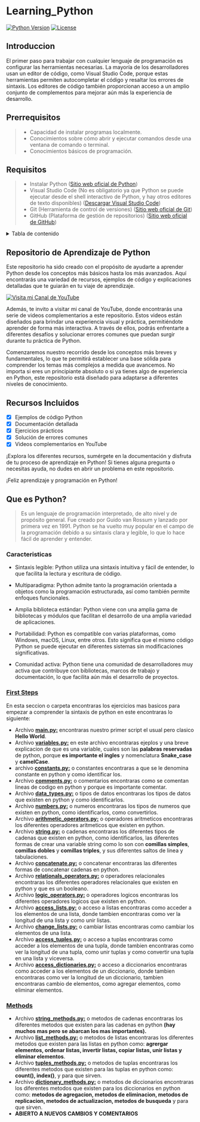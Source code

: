 # Learning_Python

[![Python Version](https://img.shields.io/badge/python-3.8%2B-blue)](https://www.python.org/downloads/)
[![License](https://img.shields.io/badge/license-MIT-green)](https://opensource.org/licenses/MIT)

## Introduccion

El primer paso para trabajar con cualquier lenguaje de programación es configurar las herramientas necesarias. La mayoría de los desarrolladores usan un editor de código, como Visual Studio Code, porque estas herramientas permiten autocompletar el código y resaltar los errores de sintaxis. Los editores de código también proporcionan acceso a un amplio conjunto de complementos para mejorar aún más la experiencia de desarrollo.

## Prerrequisitos

> * Capacidad de instalar programas localmente.
> * Conocimientos sobre cómo abrir y ejecutar comandos desde una ventana de comando o terminal.
> * Conocimientos básicos de programación.

## Requisitos

> * Instalar Python ([Sitio web oficial de Python](https://www.python.org/))
> * Visual Studio Code (No es obligatorio ya que Python se puede ejecutar desde el shell interactivo de Python, y hay otros editores de texto disponibles) ([Descargar Visual Studio Code](https://code.visualstudio.com/))
> * Git (Herramienta de control de versiones) ([Sitio web oficial de Git](https://git-scm.com/))
> * GitHub (Plataforma de gestión de repositorios) ([Sitio web oficial de GitHub](https://github.com/))

<details>

<summary>Tabla de contenido</summary>

## TABLA DE CONTENIDO

* [Learning\_Python](#learning_python)
  * [Introduccion](#introduccion)
  * [Prerrequisitos](#prerrequisitos)
  * [Requisitos](#requisitos)
  * [TABLA DE CONTENIDO](#tabla-de-contenido)
  * [Repositorio de Aprendizaje de Python](#repositorio-de-aprendizaje-de-python)
  * [Recursos Incluidos](#recursos-incluidos)
  * [Que es Python?](#que-es-python)
    * [Caracteristicas](#caracteristicas)
    * [**First Steps**](#first-steps)
    * [**Methods**](#methods)

</details>

## Repositorio de Aprendizaje de Python

Este repositorio ha sido creado con el propósito de ayudarte a aprender Python desde los conceptos más básicos hasta los más avanzados. Aquí encontrarás una variedad de recursos, ejemplos de código y explicaciones detalladas que te guiarán en tu viaje de aprendizaje.

[![Visita mi Canal de YouTube](https://img.shields.io/badge/Visita%20mi%20Canal-YouTube-red)](https://media.giphy.com/media/P5AGXvRzq1MWY/source.gif)

Además, te invito a visitar mi canal de YouTube, donde encontrarás una serie de videos complementarios a este repositorio. Estos videos están diseñados para brindar una experiencia visual y práctica, permitiéndote aprender de forma más interactiva. A través de ellos, podrás enfrentarte a diferentes desafíos y solucionar errores comunes que puedan surgir durante tu práctica de Python.

Comenzaremos nuestro recorrido desde los conceptos más breves y fundamentales, lo que te permitirá establecer una base sólida para comprender los temas más complejos a medida que avancemos. No importa si eres un principiante absoluto o si ya tienes algo de experiencia en Python, este repositorio está diseñado para adaptarse a diferentes niveles de conocimiento.

## Recursos Incluidos

* [x] Ejemplos de código Python
* [x] Documentación detallada
* [x] Ejercicios prácticos
* [x] Solución de errores comunes
* [x] Videos complementarios en YouTube

¡Explora los diferentes recursos, sumérgete en la documentación y disfruta de tu proceso de aprendizaje en Python! Si tienes alguna pregunta o necesitas ayuda, no dudes en abrir un problema en este repositorio.

¡Feliz aprendizaje y programación en Python!

## Que es Python?

> Es un lenguaje de programación interpretado, de alto nivel y de propósito general. Fue creado por Guido van Rossum y lanzado por primera vez en 1991. Python se ha vuelto muy popular en el campo de la programación debido a su sintaxis clara y legible, lo que lo hace fácil de aprender y entender.

### Caracteristicas

* Sintaxis legible: Python utiliza una sintaxis intuitiva y fácil de entender, lo que facilita la lectura y escritura de código.

* Multiparadigma: Python admite tanto la programación orientada a objetos como la programación estructurada, así como también permite enfoques funcionales.

* Amplia biblioteca estándar: Python viene con una amplia gama de bibliotecas y módulos que facilitan el desarrollo de una amplia variedad de aplicaciones.

* Portabilidad: Python es compatible con varias plataformas, como Windows, macOS, Linux, entre otros. Esto significa que el mismo código Python se puede ejecutar en diferentes sistemas sin modificaciones significativas.

* Comunidad activa: Python tiene una comunidad de desarrolladores muy activa que contribuye con bibliotecas, marcos de trabajo y documentación, lo que facilita aún más el desarrollo de proyectos.

### **[First Steps](FirstSteps)**

En esta seccion o carpeta encontraras los ejercicios mas basicos para empezar a comprender la sintaxis de python en este encontraras lo siguiente:

* Archivo **[main.py:](FirstSteps/main.py)** encontraras nuestro primer script el usual pero clasico **Hello World**.
* Archivo **[variables.py:](FirstSteps/variables.py)** en este archivo encontraras ejeplos y una breve explicacion de que es una variable, cuales son las **palabras reservadas** de python, porque **es importante el ingles** y nomenclatura **Snake_case** y **camelCase**.
* archivo **[constants.py:](FirstSteps/constants.py)** o constantes encontraras a que se le denomina constante en python y como identificar los.
* Archivo **[comments.py:](FirstSteps/comments.py)** o comentarios encontraras como se comentan lineas de codigo en python y porque es importante comentar.
* Archivo **[data_types.py:](FirstSteps/data_types.py)** o tipos de datos encontraras los tipos de datos que existen en python y como identificarlos.
* Archivo **[numbers.py:](FirstSteps/numbers.py)** o numeros encontraras los tipos de numeros que existen en python, como identificarlos, como convertirlos.
* Archivo **[arithmetic_operators.py:](FirstSteps/arithmetic_operators.py)** o operadores aritmeticos encontraras los diferentes operadores aritmeticos que existen en python.
* Archivo **[string.py:](FirstSteps/strings.py)** o cadenas encontraras los diferentes tipos de cadenas que existen en python, como identificarlos, las diferentes formas de crear una variable string como lo son con **comillas simples**, **comillas dobles** y **comillas triples**, y sus diferentes saltos de linea y tabulaciones.
* Archivo **[concatenate.py:](FirstSteps/concatenate.py)** o concatenar encontraras las diferentes formas de concatenar cadenas en python.
* Archivo **[relationals_operators.py:](FirstSteps/relationals_operators.py)** o operadores relacionales encontraras los diferentes operadores relacionales que existen en python y que es un booleano.
* Archivo **[logic_operators.py:](FirstSteps/logic_operators.py)** o operadores logicos encontraras los diferentes operadores logicos que existen en python.
* Archivo **[access_lists.py:](FirstSteps/access_lists.py)** o acceso a listas encontraras como acceder a los elementos de una lista, donde tambien encontraras como ver la longitud de una lista y como unir listas.
* Archivo **[change_lists.py:](FirstSteps/change_lists.py)** o cambiar listas encontraras como cambiar los elementos de una lista.
* Archivo **[access_tuples.py:](FirstSteps/access_tuples.py)** o acceso a tuplas encontraras como acceder a los elementos de una tupla, donde tambien encontraras como ver la longitud de una tupla, como unir tuplas y como convertir una tupla en una lista y viceversa.
* Archivo **[access_dictionaries.py:](FirstSteps/access_dictionaries.py)** o acceso a diccionarios encontraras como acceder a los elementos de un diccionario, donde tambien encontraras como ver la longitud de un diccionario, tambien encontraras cambio de elementos, como agregar elementos, como eliminar elementos.

### **[Methods](Methods)**

* Archivo **[string_methods.py:](Methods/string_methods.py)** o metodos de cadenas encontraras los diferentes metodos que existen para las cadenas en python **(hay muchos mas pero se abarcan los mas importantes).**
* Archivo **[list_methods.py:](Methods/list_methods.py)** o metodos de listas encontraras los diferentes metodos que existen para las listas en python como: **agrergar elementos, ordenar listas, invertir listas, copiar listas, unir listas y eliminar elementos**.
* Archivo **[tuples_methods.py:](Methods/tuples_methods.py)** o metodos de tuplas encontraras los diferentes metodos que existen para las tuplas en python como: **count(), index()**, y para que sirven.
* Archivo **[dictionary_methods.py:](Methods/dictionary_methods.py)** o metodos de diccionarios encontraras los diferentes metodos que existen para los diccionarios en python como: **metodos de agregacion, metodos de eliminacion, metodos de replicacion, metodos de actualizacion, metodos de busqueda** y para que sirven.
* **ABIERTO A NUEVOS CAMBIOS Y COMENTARIOS**
